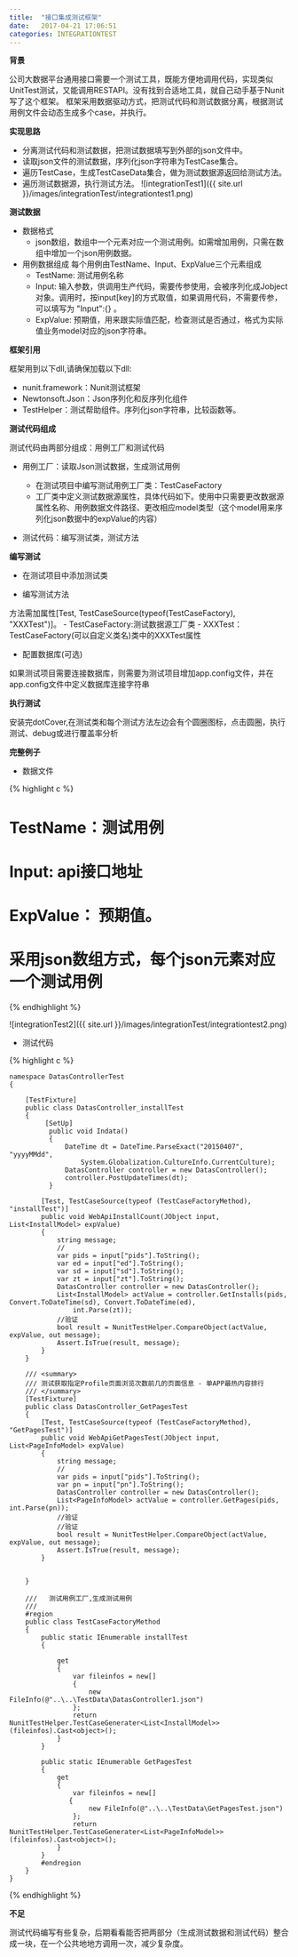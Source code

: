 ```yaml
---
title:  "接口集成测试框架"
date:   2017-04-21 17:06:51
categories: INTEGRATIONTEST
---
```


**背景**

公司大数据平台通用接口需要一个测试工具，既能方便地调用代码，实现类似UnitTest测试，又能调用RESTAPI。没有找到合适地工具，就自己动手基于Nunit写了这个框架。
框架采用数据驱动方式，把测试代码和测试数据分离，根据测试用例文件会动态生成多个case，并执行。

**实现思路**

- 分离测试代码和测试数据，把测试数据填写到外部的json文件中。
- 读取json文件的测试数据，序列化json字符串为TestCase集合。
- 遍历TestCase，生成TestCaseData集合，做为测试数据源返回给测试方法。
- 遍历测试数据源，执行测试方法。
![integrationTest1]({{ site.url }}/images/integrationTest/integrationtest1.png)

**测试数据**

- 数据格式
	- json数组，数组中一个元素对应一个测试用例。如需增加用例，只需在数组中增加一个json用例数据。
- 用例数据组成
	每个用例由TestName、Input、ExpValue三个元素组成
	- TestName: 测试用例名称
	- Input: 输入参数，供调用生产代码，需要传参使用，会被序列化成Jobject对象。调用时，按input[key]的方式取值，如果调用代码，不需要传参，可以填写为 "Input":{} 。
	- ExpValue: 预期值，用来跟实际值匹配，检查测试是否通过，格式为实际值业务model对应的json字符串。

**框架引用**

框架用到以下dll,请确保加载以下dll:
- nunit.framework：Nunit测试框架
- Newtonsoft.Json：Json序列化和反序列化组件
- TestHelper：测试帮助组件。序列化json字符串，比较函数等。

**测试代码组成**

测试代码由两部分组成：用例工厂和测试代码

- 用例工厂：读取Json测试数据，生成测试用例
	- 在测试项目中编写测试用例工厂类：TestCaseFactory
	- 工厂类中定义测试数据源属性，具体代码如下。使用中只需要更改数据源属性名称、用例数据文件路径、更改相应model类型（这个model用来序列化json数据中的expValue的内容）

- 测试代码：编写测试类，测试方法

**编写测试**

- 在测试项目中添加测试类

- 编写测试方法

方法需加属性[Test, TestCaseSource(typeof(TestCaseFactory), "XXXTest")]。
	- TestCaseFactory:测试数据源工厂类
	- XXXTest：TestCaseFactory(可以自定义类名)类中的XXXTest属性

- 配置数据库(可选)

如果测试项目需要连接数据库，则需要为测试项目增加app.config文件，并在app.config文件中定义数据库连接字符串

**执行测试**

安装完dotCover,在测试类和每个测试方法左边会有个圆圈图标，点击圆圈，执行测试、debug或进行覆盖率分析

**完整例子**

- 数据文件

{% highlight c %}

# TestName：测试用例 
# Input: api接口地址
# ExpValue： 预期值。
# 采用json数组方式，每个json元素对应一个测试用例

{% endhighlight %}

![integrationTest2]({{ site.url }}/images/integrationTest/integrationtest2.png)

- 测试代码

{% highlight c %}

	namespace DatasControllerTest
	{

	    [TestFixture]
	    public class DatasController_installTest
	    {
	         [SetUp]
	          public void Indata()
	          {
	              DateTime dt = DateTime.ParseExact("20150407", "yyyyMMdd",
	                  System.Globalization.CultureInfo.CurrentCulture);
	              DatasController controller = new DatasController();
	              controller.PostUpdateTimes(dt);
	          }

	        [Test, TestCaseSource(typeof (TestCaseFactoryMethod), "installTest")]
	        public void WebApiInstallCount(JObject input, List<InstallModel> expValue)
	        {
	            string message;
	            //
	            var pids = input["pids"].ToString();
	            var ed = input["ed"].ToString();
	            var sd = input["sd"].ToString();
	            var zt = input["zt"].ToString();
	            DatasController controller = new DatasController();
	            List<InstallModel> actValue = controller.GetInstalls(pids, Convert.ToDateTime(sd), Convert.ToDateTime(ed),
	                int.Parse(zt));
	            //验证
	            bool result = NunitTestHelper.CompareObject(actValue, expValue, out message);
	            Assert.IsTrue(result, message);
	        }
	    }

	    /// <summary>
	    /// 测试获取指定Profile页面浏览次数前几的页面信息 - 单APP最热内容排行
	    /// </summary>
	    [TestFixture]
	    public class DatasController_GetPagesTest
	    {
	        [Test, TestCaseSource(typeof (TestCaseFactoryMethod), "GetPagesTest")]
	        public void WebApiGetPagesTest(JObject input, List<PageInfoModel> expValue)
	        {
	            string message;
	            //
	            var pids = input["pids"].ToString();
	            var pn = input["pn"].ToString();
	            DatasController controller = new DatasController();
	            List<PageInfoModel> actValue = controller.GetPages(pids, int.Parse(pn));
	            //验证
	            //验证
	            bool result = NunitTestHelper.CompareObject(actValue, expValue, out message);
	            Assert.IsTrue(result, message);
	        }


	    }

	    ///   测试用例工厂,生成测试用例
	    /// 
	    #region
	    public class TestCaseFactoryMethod
	    {
	        public static IEnumerable installTest
	        {

	            get
	            {
	                var fileinfos = new[]
	                {
	                    new FileInfo(@"..\..\TestData\DatasController1.json")
	                };
	                return NunitTestHelper.TestCaseGenerater<List<InstallModel>>(fileinfos).Cast<object>();
	            }
	        }

	        public static IEnumerable GetPagesTest
	        {
	            get
	            {
	                var fileinfos = new[]
	               {
	                    new FileInfo(@"..\..\TestData\GetPagesTest.json")
	                };
	                return NunitTestHelper.TestCaseGenerater<List<PageInfoModel>>(fileinfos).Cast<object>();
	            }
	        }
	        #endregion
	    }
	}

{% endhighlight %}

**不足**

测试代码编写有些复杂，后期看看能否把两部分（生成测试数据和测试代码）整合成一块，在一个公共地地方调用一次，减少复杂度。